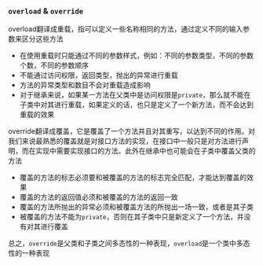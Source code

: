 ### `overload` & `override`

overload翻译成重载，指可以定义一些名称相同的方法，通过定义不同的输入参数来区分这些方法

* 在使用重载时只能通过不同的参数样式，例如：不同的参数类型，不同的参数个数，不同的参数顺序
* 不能通过访问权限，返回类型，抛出的异常进行重载
* 方法的异常类型和数目不会对重载造成影响
* 对于继承来说，如果某一方法在父类中是访问权限是`private`，那么就不能在子类中对其进行重载，如果定义的话，也只是定义了一个新方法，而不会达到重载的效果

override翻译成覆盖，它是覆盖了一个方法并且对其重写，以达到不同的作用。对我们来说最熟悉的覆盖就是对接口方法的实现，在接口中一般只是对方法进行声明，而在实现中需要实现接口的方法。此外在继承中也可能会在子类中覆盖父类的方法

* 覆盖的方法的标志必须要和被覆盖的方法的标志完全匹配，才能达到覆盖的效果
* 覆盖的方法的返回值必须和被覆盖的方法的返回一致
* 覆盖的方法所抛出的异常必须和被覆盖方法的所抛出一场一致，或者是其子类
* 被覆盖的方法不能为`private`，否则在其子类中只是新定义了一个方法，并没有对其进行覆盖

总之，`override`是父类和子类之间多态性的一种表现，`overload`是一个类中多态性的一种表现